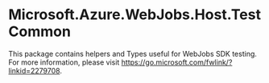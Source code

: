 ﻿# Microsoft.Azure.WebJobs.Host.TestCommon

This package contains helpers and Types useful for WebJobs SDK testing. For more information, please visit https://go.microsoft.com/fwlink/?linkid=2279708.